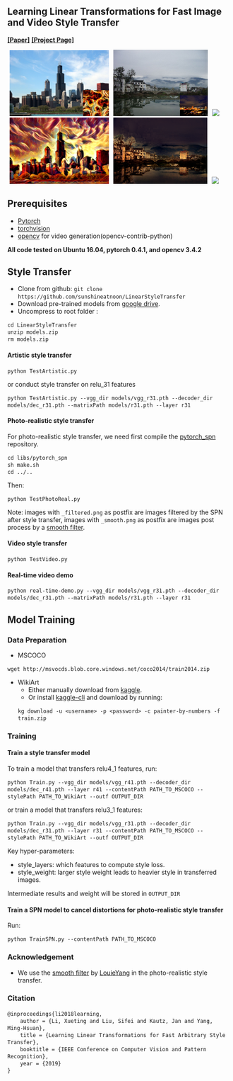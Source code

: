 ## Learning Linear Transformations for Fast Image and Video Style Transfer

**[[Paper]](http://openaccess.thecvf.com/content_CVPR_2019/papers/Li_Learning_Linear_Transformations_for_Fast_Image_and_Video_Style_Transfer_CVPR_2019_paper.pdf)** **[[Project Page]](https://sites.google.com/view/linear-style-transfer-cvpr19/)**

<img src="doc/images/chicago_paste.png" height="149" hspace="5"><img src="doc/images/photo_content.png" height="150" hspace="5"><img src="doc/images/content.gif" height="150" hspace="5">
<img src="doc/images/chicago_27.png" height="150" hspace="5"><img src="doc/images/in5_result.png" height="150" hspace="5"><img src="doc/images/test.gif" height="150" hspace="5">

## Prerequisites

- [Pytorch](http://pytorch.org/)
- [torchvision](https://github.com/pytorch/vision)
- [opencv](https://opencv.org/) for video generation(opencv-contrib-python)

**All code tested on Ubuntu 16.04, pytorch 0.4.1, and opencv 3.4.2**

## Style Transfer

- Clone from github: `git clone https://github.com/sunshineatnoon/LinearStyleTransfer`
- Download pre-trained models from [google drive](https://drive.google.com/file/d/1H9T5rfXGlGCUh04DGkpkMFbVnmscJAbs/view?usp=sharing).
- Uncompress to root folder :

```
cd LinearStyleTransfer
unzip models.zip
rm models.zip
```

#### Artistic style transfer

```
python TestArtistic.py
```

or conduct style transfer on relu_31 features

```
python TestArtistic.py --vgg_dir models/vgg_r31.pth --decoder_dir models/dec_r31.pth --matrixPath models/r31.pth --layer r31
```

#### Photo-realistic style transfer

For photo-realistic style transfer, we need first compile the [pytorch_spn](https://github.com/Liusifei/pytorch_spn) repository.

```
cd libs/pytorch_spn
sh make.sh
cd ../..
```

Then:

```
python TestPhotoReal.py
```

Note: images with `_filtered.png` as postfix are images filtered by the SPN after style transfer, images with `_smooth.png` as postfix are images post process by a [smooth filter](https://github.com/LouieYang/deep-photo-styletransfer-tf/blob/master/smooth_local_affine.py).

#### Video style transfer

```
python TestVideo.py
```

#### Real-time video demo

```
python real-time-demo.py --vgg_dir models/vgg_r31.pth --decoder_dir models/dec_r31.pth --matrixPath models/r31.pth --layer r31
```

## Model Training

### Data Preparation

- MSCOCO

```
wget http://msvocds.blob.core.windows.net/coco2014/train2014.zip
```

- WikiArt
  - Either manually download from [kaggle](https://www.kaggle.com/c/painter-by-numbers).
  - Or install [kaggle-cli](https://github.com/floydwch/kaggle-cli) and download by running:
  ```
  kg download -u <username> -p <password> -c painter-by-numbers -f train.zip
  ```

### Training

#### Train a style transfer model

To train a model that transfers relu4_1 features, run:

```
python Train.py --vgg_dir models/vgg_r41.pth --decoder_dir models/dec_r41.pth --layer r41 --contentPath PATH_TO_MSCOCO --stylePath PATH_TO_WikiArt --outf OUTPUT_DIR
```

or train a model that transfers relu3_1 features:

```
python Train.py --vgg_dir models/vgg_r31.pth --decoder_dir models/dec_r31.pth --layer r31 --contentPath PATH_TO_MSCOCO --stylePath PATH_TO_WikiArt --outf OUTPUT_DIR
```

Key hyper-parameters:

- style_layers: which features to compute style loss.
- style_weight: larger style weight leads to heavier style in transferred images.

Intermediate results and weight will be stored in `OUTPUT_DIR`

#### Train a SPN model to cancel distortions for photo-realistic style transfer

Run:

```
python TrainSPN.py --contentPath PATH_TO_MSCOCO
```

### Acknowledgement

- We use the [smooth filter](https://github.com/LouieYang/deep-photo-styletransfer-tf/blob/master/smooth_local_affine.py) by [LouieYang](https://github.com/LouieYang) in the photo-realistic style transfer.

### Citation

```
@inproceedings{li2018learning,
    author = {Li, Xueting and Liu, Sifei and Kautz, Jan and Yang, Ming-Hsuan},
    title = {Learning Linear Transformations for Fast Arbitrary Style Transfer},
    booktitle = {IEEE Conference on Computer Vision and Pattern Recognition},
    year = {2019}
}
```
